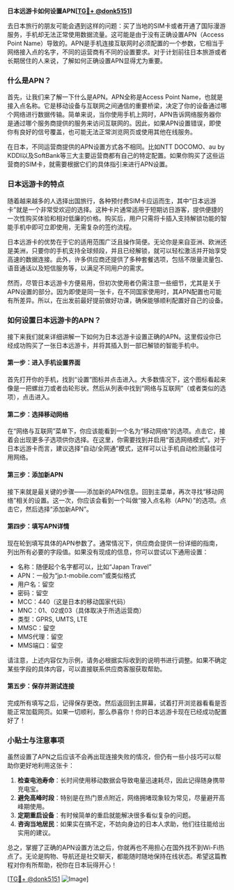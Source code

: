 **日本远游卡如何设置APN[[TG💪+ @donk5151](https://t.me/s/donk5151)]**

去日本旅行的朋友可能会遇到这样的问题：买了当地的SIM卡或者开通了国际漫游服务，手机却无法正常使用数据流量。这可能是由于没有正确设置APN（Access Point Name）导致的。APN是手机连接互联网时必须配置的一个参数，它相当于网络接入点的名字，不同的运营商有不同的设置要求。对于计划前往日本旅游或者长期居住的人来说，了解如何正确设置APN显得尤为重要。

### 什么是APN？

首先，让我们来了解一下什么是APN。APN全称是Access Point Name，也就是接入点名称。它是移动设备与互联网之间通信的重要桥梁，决定了你的设备通过哪个网络进行数据传输。简单来说，当你使用手机上网时，APN告诉网络服务器你是通过哪个服务商提供的服务来访问互联网的。因此，如果APN设置错误，即使你有良好的信号覆盖，也可能无法正常浏览网页或使用其他在线服务。

在日本，不同运营商提供的APN设置方式各不相同。比如NTT DOCOMO、au by KDDI以及SoftBank等三大主要运营商都有自己的特定配置。如果你购买了这些运营商的SIM卡，就需要根据它们的具体指引来进行APN设置。

### 日本远游卡的特点

随着越来越多的人选择出国旅行，各种预付费SIM卡应运而生，其中“日本远游卡”就是一个非常受欢迎的选择。这种卡片通常适用于短期访日游客，提供便捷的一次性购买体验和相对低廉的价格。购买后，用户只需将卡插入支持解锁功能的智能手机中即可立即使用，无需复杂的签约流程。

日本远游卡的优势在于它的适用范围广泛且操作简便。无论你是来自亚洲、欧洲还是美洲，只要你的手机支持全球频段，并且已经解锁，就可以轻松激活并开始享受高速的数据连接。此外，许多供应商还提供了多种套餐选项，包括不限量流量包、语音通话以及短信服务等，以满足不同用户的需求。

然而，尽管日本远游卡方便易用，但初次使用者仍需注意一些细节，尤其是关于APN设置的部分。因为即使是同一张卡，在不同国家使用时，其APN配置也可能有所差异。所以，在出发前最好提前做好功课，确保能够顺利配置好自己的设备。

### 如何设置日本远游卡的APN？

接下来我们就来详细讲解一下如何为日本远游卡设置正确的APN。这里假设你已经成功购买了一张日本远游卡，并将其插入到一部已解锁的智能手机中。

#### 第一步：进入手机设置界面
首先打开你的手机，找到“设置”图标并点击进入。大多数情况下，这个图标看起来像是一把螺丝刀或者齿轮形状。然后从列表中找到“网络与互联网”（或者类似的选项），点击进入。

#### 第二步：选择移动网络
在“网络与互联网”菜单下，你应该能看到一个名为“移动网络”的选项。点击它，接着会出现更多子选项供你选择。在这里，你需要找到并启用“首选网络模式”。对于日本远游卡而言，建议选择“自动/全网通”模式，这样可以让手机自动检测最佳可用网络。

#### 第三步：添加新APN
接下来就是最关键的步骤——添加新的APN信息。回到主菜单，再次寻找“移动网络”相关的设置。这一次，你应该会看到一个叫做“接入点名称（APN）”的选项。点击它，然后选择“添加新APN”。

#### 第四步：填写APN详情
现在轮到填写具体的APN参数了。通常情况下，供应商会提供一份详细的指南，列出所有必要的字段值。如果没有现成的信息，你可以尝试以下通用设置：

- 名称：随便起个名字都可以，比如“Japan Travel”
- APN：一般为“jp.t-mobile.com”或类似格式
- 用户名：留空
- 密码：留空
- MCC：440（这是日本的移动国家代码）
- MNC：01、02或03（具体取决于所选运营商）
- 类型：GPRS, UMTS, LTE
- MMSC：留空
- MMS代理：留空
- MMS端口：留空

请注意，上述内容仅为示例，请务必根据实际收到的说明书进行调整。如果不确定某些字段的具体内容，可以直接联系供应商客服获取帮助。

#### 第五步：保存并测试连接
完成所有填写之后，记得保存更改。然后返回到主屏幕，试着打开浏览器看看是否能正常加载网页。如果一切顺利，那么恭喜你！你的日本远游卡现在已经成功配置好了！

### 小贴士与注意事项

虽然设置了APN之后应该不会再出现连接失败的情况，但仍有一些小技巧可以帮助你更好地利用这张卡：

1. **检查电池寿命**：长时间使用移动数据会导致电量迅速耗尽，因此记得随身携带充电宝。
2. **避免高峰时段**：特别是在热门景点附近，网络拥堵现象较为常见，尽量避开高峰期使用。
3. **定期重启设备**：有时候简单的重启就能解决很多看似复杂的问题。
4. **咨询当地居民**：如果实在搞不定，不妨向身边的日本人求助，他们往往能给出实用的建议。

总之，掌握了正确的APN设置方法之后，你就再也不用担心在国外找不到Wi-Fi热点了。无论是购物、导航还是社交聊天，都能随时随地保持在线状态。希望这篇教程对你有所帮助，祝你在日本玩得开心！

[[TG💪+ @donk5151](https://t.me/s/donk5151) ![Image](https://i.postimg.cc/rwNCRYN7/Snipaste-2025-04-30-17-27-05.png)]